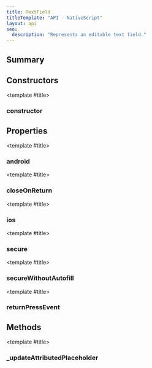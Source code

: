 ```yaml
---
title: TextField
titleTemplate: "API - NativeScript"
layout: api
seo:
  description: "Represents an editable text field."
---
```


<!-- This page is auto generated, do not edit manually. -->
<!-- Run "yarn generate:api-docs" to regenerate -->

<script setup lang="ts">
  import { provide } from "vue";
  import API_DATA from "./TextField.data.json";
  
  provide('API_DATA', API_DATA);
</script>

<APIRefHierarchy v-once />

<APIRefComment commentBase64="eyJibG9ja1RhZ3MiOltdLCJtb2RpZmllclRhZ3MiOnt9LCJzdW1tYXJ5IjpbeyJraW5kIjoidGV4dCIsInRleHQiOiJSZXByZXNlbnRzIGFuIGVkaXRhYmxlIHRleHQgZmllbGQuIn1dfQ==" v-once />

## <Heading ignore>Summary</Heading>

<APIRefSummary v-once />

## Constructors

<div class="">

<APIRef for="25916" v-once>

<template #title>

### constructor

</template>

</APIRef>

</div>

## Properties

<div class="">

<APIRef for="25918" v-once>

<template #title>

### android

</template>

</APIRef>

</div>

<div class="">

<APIRef for="25921" v-once>

<template #title>

### closeOnReturn

</template>

</APIRef>

</div>

<div class="">

<APIRef for="25919" v-once>

<template #title>

### ios

</template>

</APIRef>

</div>

<div class="">

<APIRef for="25920" v-once>

<template #title>

### secure

</template>

</APIRef>

</div>

<div class="">

<APIRef for="25922" v-once>

<template #title>

### secureWithoutAutofill

</template>

</APIRef>

</div>

<div class="isPublic isStatic">

<APIRef for="25848" v-once>

<template #title>

### returnPressEvent

</template>

</APIRef>

</div>

## Methods

<div class="isOptional">

<APIRef for="25923" v-once>

<template #title>

### _updateAttributedPlaceholder

</template>

</APIRef>

</div>
